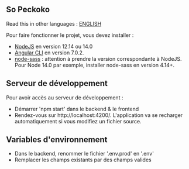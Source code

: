 ## So Peckoko

Read this in other languages : [ENGLISH](https://github.com/Zlastaneur/StanleyDefer_6_01062021/blob/main/README.en.md)

Pour faire fonctionner le projet, vous devez installer :

-   [NodeJS](https://nodejs.org/en/download/) en version 12.14 ou 14.0
-   [Angular CLI](https://github.com/angular/angular-cli) en version 7.0.2.
-   [node-sass](https://www.npmjs.com/package/node-sass) : attention à prendre la version correspondante à NodeJS. Pour Node 14.0 par exemple, installer node-sass en version 4.14+.

## Serveur de développement

Pour avoir accès au serveur de développement :

-   Démarrer 'npm start' dans le backend & le frontend
-   Rendez-vous sur http://localhost:4200/.
    L'application va se recharger automatiquement si vous modifiez un fichier source.

## Variables d'environnement

-   Dans le backend, renommer le fichier '.env.prod' en '.env'
-   Remplacer les champs existants par des champs valides
